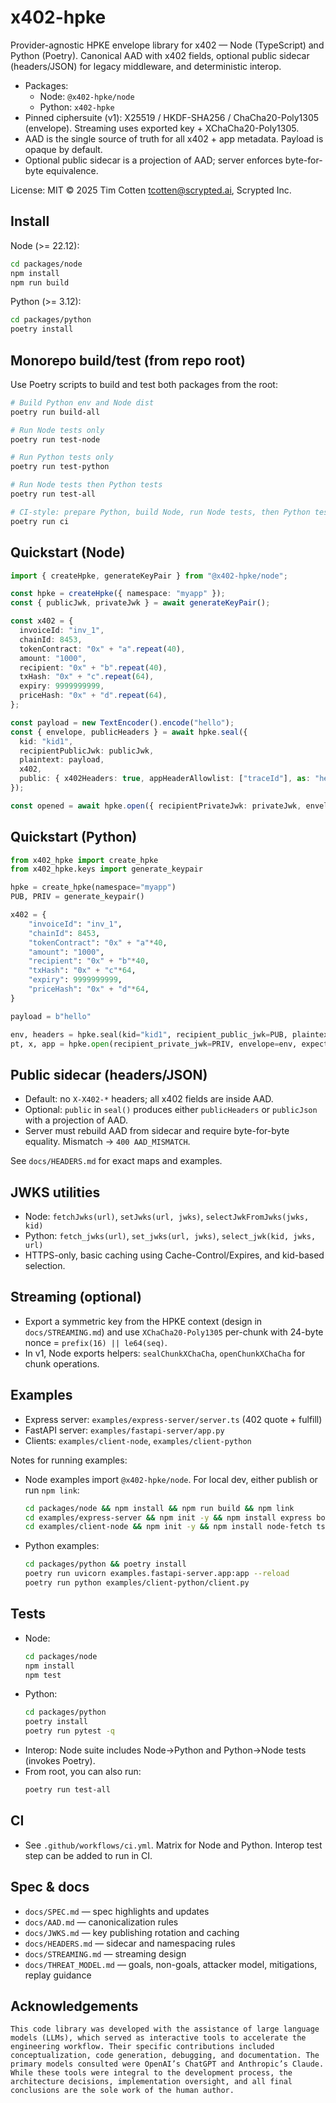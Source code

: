 # x402-hpke

Provider-agnostic HPKE envelope library for x402 — Node (TypeScript) and Python (Poetry). Canonical AAD with x402 fields, optional public sidecar (headers/JSON) for legacy middleware, and deterministic interop.

- Packages:
  - Node: `@x402-hpke/node`
  - Python: `x402-hpke`
- Pinned ciphersuite (v1): X25519 / HKDF-SHA256 / ChaCha20-Poly1305 (envelope). Streaming uses exported key + XChaCha20-Poly1305.
- AAD is the single source of truth for all x402 + app metadata. Payload is opaque by default.
- Optional public sidecar is a projection of AAD; server enforces byte-for-byte equivalence.

License: MIT © 2025 Tim Cotten <tcotten@scrypted.ai>, Scrypted Inc.

## Install

Node (>= 22.12):
```bash
cd packages/node
npm install
npm run build
```

Python (>= 3.12):
```bash
cd packages/python
poetry install
```

## Monorepo build/test (from repo root)

Use Poetry scripts to build and test both packages from the root:

```bash
# Build Python env and Node dist
poetry run build-all

# Run Node tests only
poetry run test-node

# Run Python tests only
poetry run test-python

# Run Node tests then Python tests
poetry run test-all

# CI-style: prepare Python, build Node, run Node tests, then Python tests
poetry run ci
```

## Quickstart (Node)

```ts
import { createHpke, generateKeyPair } from "@x402-hpke/node";

const hpke = createHpke({ namespace: "myapp" });
const { publicJwk, privateJwk } = await generateKeyPair();

const x402 = {
  invoiceId: "inv_1",
  chainId: 8453,
  tokenContract: "0x" + "a".repeat(40),
  amount: "1000",
  recipient: "0x" + "b".repeat(40),
  txHash: "0x" + "c".repeat(64),
  expiry: 9999999999,
  priceHash: "0x" + "d".repeat(64),
};

const payload = new TextEncoder().encode("hello");
const { envelope, publicHeaders } = await hpke.seal({
  kid: "kid1",
  recipientPublicJwk: publicJwk,
  plaintext: payload,
  x402,
  public: { x402Headers: true, appHeaderAllowlist: ["traceId"], as: "headers" },
});

const opened = await hpke.open({ recipientPrivateJwk: privateJwk, envelope, expectedKid: "kid1", publicHeaders });
```

## Quickstart (Python)

```python
from x402_hpke import create_hpke
from x402_hpke.keys import generate_keypair

hpke = create_hpke(namespace="myapp")
PUB, PRIV = generate_keypair()

x402 = {
    "invoiceId": "inv_1",
    "chainId": 8453,
    "tokenContract": "0x" + "a"*40,
    "amount": "1000",
    "recipient": "0x" + "b"*40,
    "txHash": "0x" + "c"*64,
    "expiry": 9999999999,
    "priceHash": "0x" + "d"*64,
}

payload = b"hello"

env, headers = hpke.seal(kid="kid1", recipient_public_jwk=PUB, plaintext=payload, x402=x402, public={"x402Headers": True})
pt, x, app = hpke.open(recipient_private_jwk=PRIV, envelope=env, expected_kid="kid1", public_headers=headers)
```

## Public sidecar (headers/JSON)
- Default: no `X-X402-*` headers; all x402 fields are inside AAD.
- Optional: `public` in `seal()` produces either `publicHeaders` or `publicJson` with a projection of AAD.
- Server must rebuild AAD from sidecar and require byte-for-byte equality. Mismatch → `400 AAD_MISMATCH`.

See `docs/HEADERS.md` for exact maps and examples.

## JWKS utilities
- Node: `fetchJwks(url)`, `setJwks(url, jwks)`, `selectJwkFromJwks(jwks, kid)`
- Python: `fetch_jwks(url)`, `set_jwks(url, jwks)`, `select_jwk(kid, jwks, url)`
- HTTPS-only, basic caching using Cache-Control/Expires, and kid-based selection.

## Streaming (optional)
- Export a symmetric key from the HPKE context (design in `docs/STREAMING.md`) and use `XChaCha20-Poly1305` per-chunk with 24-byte nonce = `prefix(16) || le64(seq)`.
- In v1, Node exports helpers: `sealChunkXChaCha`, `openChunkXChaCha` for chunk operations.

## Examples
- Express server: `examples/express-server/server.ts` (402 quote + fulfill)
- FastAPI server: `examples/fastapi-server/app.py`
- Clients: `examples/client-node`, `examples/client-python`

Notes for running examples:
- Node examples import `@x402-hpke/node`. For local dev, either publish or run `npm link`:
  ```bash
  cd packages/node && npm install && npm run build && npm link
  cd examples/express-server && npm init -y && npm install express body-parser tsx && npm link @x402-hpke/node && npx tsx server.ts
  cd examples/client-node && npm init -y && npm install node-fetch tsx && npm link @x402-hpke/node && npx tsx index.ts
  ```
- Python examples:
  ```bash
  cd packages/python && poetry install
  poetry run uvicorn examples.fastapi-server.app:app --reload
  poetry run python examples/client-python/client.py
  ```

## Tests
- Node:
  ```bash
  cd packages/node
  npm install
  npm test
  ```
- Python:
  ```bash
  cd packages/python
  poetry install
  poetry run pytest -q
  ```
- Interop: Node suite includes Node→Python and Python→Node tests (invokes Poetry).
 - From root, you can also run:
   ```bash
   poetry run test-all
   ```

## CI
- See `.github/workflows/ci.yml`. Matrix for Node and Python. Interop test step can be added to run in CI.

## Spec & docs
- `docs/SPEC.md` — spec highlights and updates
- `docs/AAD.md` — canonicalization rules
- `docs/JWKS.md` — key publishing rotation and caching
- `docs/HEADERS.md` — sidecar and namespacing rules
- `docs/STREAMING.md` — streaming design
 - `docs/THREAT_MODEL.md` — goals, non-goals, attacker model, mitigations, replay guidance

## Acknowledgements
```
This code library was developed with the assistance of large language models (LLMs), which served as interactive tools to accelerate the engineering workflow. Their specific contributions included conceptualization, code generation, debugging, and documentation. The primary models consulted were OpenAI’s ChatGPT and Anthropic’s Claude. While these tools were integral to the development process, the architecture decisions, implementation oversight, and all final conclusions are the sole work of the human author.
```